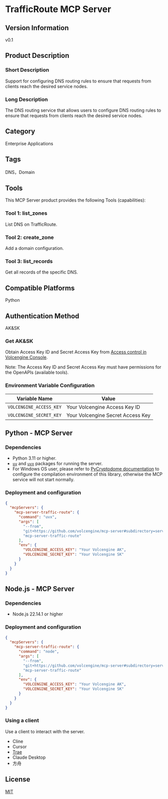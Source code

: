 # TrafficRoute MCP Server

## Version Information

v0.1

## Product Description

###  Short Description

Support for configuring DNS routing rules to ensure that requests from clients reach the desired service nodes.

### Long Description

The DNS routing service that allows users to configure DNS routing rules to ensure that requests from clients reach the desired service nodes.

## Category

Enterprise Applications

## Tags

DNS，Domain

## Tools

This MCP Server product provides the following Tools (capabilities):

### Tool 1: list_zones

List DNS on TrafficRoute.

### Tool 2: create_zone

Add a domain configuration.

### Tool 3: list_records

Get all records of the specific DNS.

## Compatible Platforms

Python

## Authentication Method

AK&amp;SK

### Get AK&amp;SK

Obtain Access Key ID and Secret Access Key from [Access control in Volcengine Console](https://console.volcengine.com/iam/identitymanage/user).

Note: The Access Key ID and Secret Access Key must have permissions for the OpenAPIs (available tools).

### Environment Variable Configuration

| Variable Name | Value |
| ---------- | ---------- |
| `VOLCENGINE_ACCESS_KEY` | Your Volcengine Access Key ID |
| `VOLCENGINE_SECRET_KEY` | Your Volcengine Secret Access Key |

## Python - MCP Server

### Dependencies

- Python 3.11 or higher.
- [`uv`](https://docs.astral.sh/uv/) and [`uvx`](https://docs.astral.sh/uv/guides/tools/) packages for running the server.
- For Windows OS user, please refer to [PyCryptodome documentation](https://pycryptodome.readthedocs.io/en/latest/src/installation.html#windows-from-sources) to configure the compilation environment of this library, otherwise the MCP service will not start normally.

### Deployment and configuration

```json
{
  "mcpServers": {
    "mcp-server-traffic-route": {
      "command": "uvx",
      "args": [
        "--from",
        "git+https://github.com/volcengine/mcp-server#subdirectory=server/mcp_server_traffic_route/python",
        "mcp-server-traffic-route"
      ],
      "env": {
        "VOLCENGINE_ACCESS_KEY": "Your Volcengine AK",
        "VOLCENGINE_SECRET_KEY": "Your Volcengine SK"
      }
    }
  }
}
```

## Node.js - MCP Server

### Dependencies

- Node.js 22.14.1 or higher

### Deployment and configuration

```json
{
  "mcpServers": {
    "mcp-server-traffic-route": {
      "command": "node",
      "args": [
        "--from",
        "git+https://github.com/volcengine/mcp-server#subdirectory=server/mcp_server_traffic_route/nodejs",
        "mcp-server-traffic-route"
      ],
      "env": {
        "VOLCENGINE_ACCESS_KEY": "Your Volcengine AK",
        "VOLCENGINE_SECRET_KEY": "Your Volcengine SK"
      }
    }
  }
}
```

### Using a client

Use a client to interact with the server.

- Cline
- Cursor
- [Trae](https://www.trae.com.cn/)
- Claude Desktop
- 方舟

## License

[MIT](../../LICENSE)
